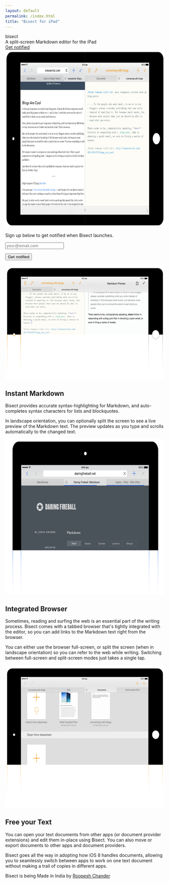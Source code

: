 ```yaml
---
layout: default
permalink: /index.html
title: "Bisect for iPad"
---
```


<!-- App name and description -->
<div class="app-h1">
  bisect
</div>
<div class="app-h2">
  A split-screen Markdown editor for the iPad
</div>

<!-- Get notified button -->
<div class="get-notified-button">
  <a href="#get-notified" class="get-notified-link">Get notified</a>
</div>

<!-- Main image -->
<article class="main-image-container"><img
     src="images/bisectweb_black_ipad.png"
     srcset="images/bisectweb_black_ipad@2x.png 2x"
     width=791 height=558 />
</article>

<!-- Signup -->
<div class="separating-bar" id="get-notified">
  <div class="blue-left"></div>
  <div class="orange-right"></div>
</div>

<div class="gray-box action-box">
<p>Sign up below to get notified when Bisect launches.</br>
<form action="http://bisectapp.createsend.com/t/i/s/jryhdu/" method="post" id="subForm">
    <p>
        <input id="fieldEmail"
               name="cm-jryhdu-jryhdu"
               type="email"
               placeholder="your@email.com"
               required />
    </p>
    <p>
        <button type="submit">Get notified</button>
    </p>
</form>

</div>

<div class="vertical-spacer"></div>

<!-- Features -->
<div class="separating-bar">
  <div class="orange-right">
  </div>
</div>

<section>
<img src="images/markdown_preview_split.png"
     srcset="images/markdown_preview_split@2x.png 2x"
     width=640
     height=360
      />
<div class="section-text">
  <h2>Instant Markdown</h2>
  <p>Bisect provides accurate syntax-highlighting for Markdown,
  and auto-completes syntax characters for lists and blockquotes.</p>

  <p>In landscape orientation, you can optionally split the screen
  to see a live preview of the Markdown text. The preview updates
  as you type and scrolls automatically to the changed text.</p>
</div>
</section>

<div class="separating-bar">
  <div class="blue-left">
  </div>
</div>

<section>
<img src="images/browser_portrait.png"
     srcset="images/browser_portrait@2x.png 2x"
     width=640
     height=490 />
<div class="section-text">
  <h2>Integrated Browser</h2>
  <p>Sometimes, reading and surfing the web is an essential part of
  the writing process. Bisect comes with a tabbed browser
  that's tightly integrated with the editor, so you can add links to
  the Markdown text right from the browser.</p>

  <p>You can either use the browser full-screen, or split the screen
  (when in landscape orientation) so you can refer to the web while writing.
  Switching between full-screen and split-screen modes just takes a single
  tap.</p>
</div>
</section>

<div class="separating-bar">
  <div class="orange-right">
  </div>
</div>

<section>
<img src="images/markdown_documents.png"
     srcset="images/markdown_documents@2x.png 2x"
     width=640
     height=450 />
<div class="section-text">
  <h2>Free your Text</h2>
  <p>You can open your text documents from other
  apps (or document provider extensions) and edit them
  in-place using Bisect. You can also move or export documents to other
  apps and document providers.</p>

  <p>Bisect goes all the way in adopting how iOS 8 handles documents,
  allowing you to seamlessly switch between apps to work on one
  text document without making a trail of copies in different apps.</p>
</div>
</section>

<div class="separating-bar">
  <div class="blue-left"></div>
  <div class="orange-right"></div>
</div>

<!-- Footer -->
<div class="gray-box footer-box">
<span class="tiny">
Bisect is being <span class="emph">Made in India</span>
by <span class="emph"><a href="http://roopc.net/">Roopesh Chander</a></span>
</span>
</div>
